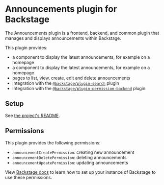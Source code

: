 # Announcements plugin for Backstage

The Announcements plugin is a frontend, backend, and common plugin that manages and displays announcements within Backstage.

This plugin provides:

- a component to display the latest announcements, for example on a homepage
- a component to display the latest announcements, for example on a homepage
- pages to list, view, create, edit and delete announcements
- integration with the [`@backstage/plugin-search`](https://github.com/backstage/backstage/tree/master/plugins/search) plugin
- integration with the [`@backstage/plugin-permission-backend`](https://github.com/backstage/backstage/tree/master/plugins/permission-backend) plugin

## Setup

See [the project's README](../../README.md).

## Permissions

This plugin provides the following permissions:

- `announcementCreatePermission`: creating new announcement
- `announcementDeletePermission`: deleting announcements
- `announcementUpdatePermission`: updating announcements

View [Backstage docs](https://backstage.io/docs/permissions/getting-started) to learn how to set up your instance of Backstage to use these permissions.
